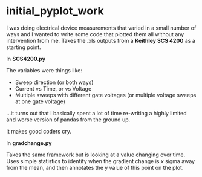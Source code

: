 # initial_pyplot_work
I was doing electrical device measurements that varied in a small number of ways and I wanted to write some code that plotted them all without any intervention from me. Takes the .xls outputs from a **Keithley SCS 4200** as a starting point.

In **SCS4200.py**

The variables were things like: 
- Sweep direction (or both ways)
- Current vs Time, or vs Voltage
- Multiple sweeps with different gate voltages (or multiple voltage sweeps at one gate voltage)

...it turns out that I basically spent a lot of time re-writing a highly limited and worse version of pandas from the ground up.

It makes good coders cry.

In **gradchange.py** 

Takes the same framework but is looking at a value changing over time. Uses simple statistics to identify when the gradient change is *x* sigma away from the mean, and then annotates the y value of this point on the plot.
